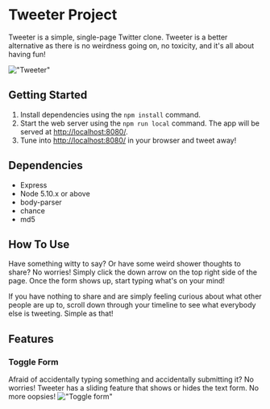# Tweeter Project

Tweeter is a simple, single-page Twitter clone. Tweeter is a better alternative as there is no weirdness going on, no toxicity, and it's all about having fun!

!["Tweeter"](https://github.com/diannegabriel/tweeter/blob/master/docs/overall.gif)

## Getting Started

1. Install dependencies using the `npm install` command.
2. Start the web server using the `npm run local` command. The app will be served at <http://localhost:8080/>.
3. Tune into <http://localhost:8080/> in your browser and tweet away!

## Dependencies

- Express
- Node 5.10.x or above
- body-parser
- chance
- md5


## How To Use

Have something witty to say? Or have some weird shower thoughts to share? No worries! Simply click the down arrow on the top right side of the page. Once the form shows up, start typing what's on your mind!

If you have nothing to share and are simply feeling curious about what other people are up to, scroll down through your timeline to see what everybody else is tweeting. Simple as that!

## Features

### Toggle Form
Afraid of accidentally typing something and accidentally submitting it? No worries! Tweeter has a sliding feature that shows or hides the text form. No more oopsies!
!["Toggle form"](https://github.com/diannegabriel/tweeter/blob/master/docs/toggle_compose.gif)

<!-- !["Screenshot of URLs page"](https://github.com/diannegabriel/tinyapp/blob/master/docs/urls_page.png) -->
